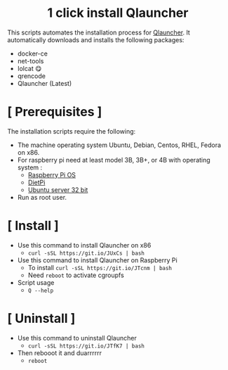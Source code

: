 <h1 align="center">1 click install Qlauncher</h1>

This scripts automates the installation process for [Qlauncher](https://github.com/poseidon-network/qlauncher-linux).
It automatically downloads and installs the following packages:

* docker-ce
* net-tools
* lolcat 😋
* qrencode
* Qlauncher (Latest)


# [ Prerequisites ]
The installation scripts require the following:

* The machine operating system Ubuntu, Debian, Centos, RHEL, Fedora on x86.
* For raspberry pi need at least model 3B, 3B+, or 4B with operating system :
	* [Raspberry Pi OS](https://downloads.raspberrypi.org/raspios_lite_armhf_latest)
	* [DietPi](https://dietpi.com/downloads/images/DietPi_RPi-ARMv6-Buster.7z)
	* [Ubuntu server 32 bit](https://ubuntu.com/download/raspberry-pi)
* Run as root user.


# [ Install ]
* Use this command to install Qlauncher on x86
	* `curl -sSL https://git.io/JUxCs | bash`
* Use this command to install Qlauncher on Raspberry Pi
	* To install `curl -sSL https://git.io/JTcnm | bash`
	* Need `reboot` to activate cgroupfs
* Script usage
	* `Q --help`


# [ Uninstall ]
* Use this command to uninstall Qlauncher
	* `curl -sSL https://git.io/JTfK7 | bash`
* Then rebooot it and duarrrrrr
	* `reboot`
